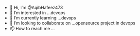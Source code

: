 - 👋 Hi, I’m @AqibHafeez473
- 👀 I’m interested in ...devops
- 🌱 I’m currently learning ...devops
- 💞️ I’m looking to collaborate on ...opensource project in devops
- 📫 How to reach me ...

<!---
AqibHafeez473/AqibHafeez473 is a ✨ special ✨ repository because its `README.md` (this file) appears on your GitHub profile.
You can click the Preview link to take a look at your changes.
--->
